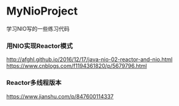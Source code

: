 # MyNioProject
学习NIO写的一些练习代码

### 用NIO实现Reactor模式
http://afghl.github.io/2016/12/17/java-nio-02-reactor-and-nio.html  
https://www.cnblogs.com/f1194361820/p/5679796.html  
### Reactor多线程版本
https://www.jianshu.com/p/847600114337

